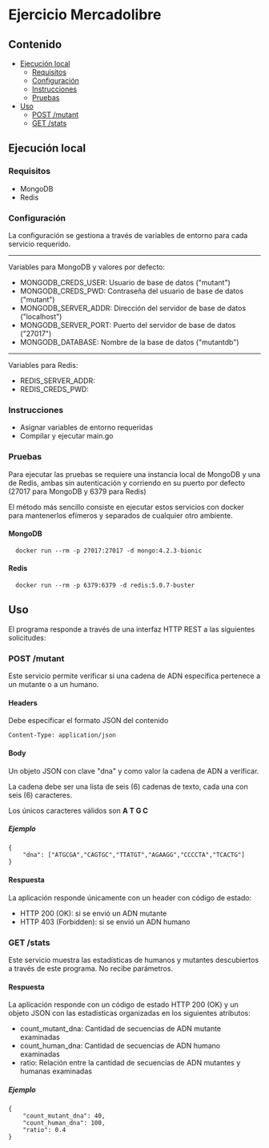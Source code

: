 # Ejercicio Mercadolibre
## Contenido
<!--ts-->
* [Ejecución local](#ejecución-local)
  * [Requisitos](#requisitos)
  * [Configuración](#configuración)
  * [Instrucciones](#instrucciones)
  * [Pruebas](#pruebas)
* [Uso](#uso)
  * [POST /mutant](#post-/mutant)
  * [GET /stats](#get-/stats)
<!--te-->

## Ejecución local
### Requisitos
* MongoDB
* Redis
### Configuración
La configuración se gestiona a través de variables de entorno para cada servicio requerido.

---
Variables para MongoDB y valores por defecto:
* MONGODB_CREDS_USER: Usuario de base de datos ("mutant")
* MONGODB_CREDS_PWD: Contraseña del usuario de base de datos ("mutant")
* MONGODB_SERVER_ADDR: Dirección del servidor de base de datos ("localhost")
* MONGODB_SERVER_PORT: Puerto del servidor de base de datos ("27017")
* MONGODB_DATABASE: Nombre de la base de datos ("mutantdb")


---
Variables para Redis:
* REDIS_SERVER_ADDR: 
* REDIS_CREDS_PWD: 


### Instrucciones
- Asignar variables de entorno requeridas
- Compilar y ejecutar main.go

### Pruebas
Para ejecutar las pruebas se requiere una instancia local de MongoDB y una de Redis, ambas sin autenticación y corriendo en su puerto por defecto (27017 para MongoDB y 6379 para Redis)

El método más sencillo consiste en ejecutar estos servicios con docker para mantenerlos efímeros y separados de cualquier otro ambiente.

#### MongoDB
```
  docker run --rm -p 27017:27017 -d mongo:4.2.3-bionic
```

#### Redis
```
  docker run --rm -p 6379:6379 -d redis:5.0.7-buster
```

## Uso
El programa responde a través de una interfaz HTTP REST a las siguientes solicitudes:

### POST /mutant
Este servicio permite verificar si una cadena de ADN específica pertenece a un mutante o a un humano.

#### Headers
Debe especificar el formato JSON del contenido
```
Content-Type: application/json
```

#### Body
Un objeto JSON con clave "dna" y como valor la cadena de ADN a verificar.

La cadena debe ser una lista de seis (6) cadenas de texto, cada una con seis (6) caracteres.

Los únicos caracteres válidos son **A T G C**

##### Ejemplo
```
{
    "dna": ["ATGCGA","CAGTGC","TTATGT","AGAAGG","CCCCTA","TCACTG"]
}
```

#### Respuesta
La aplicación responde únicamente con un header con código de estado:
* HTTP 200 (OK): si se envió un ADN mutante
* HTTP 403 (Forbidden): si se envió un ADN humano


### GET /stats
Este servicio muestra las estadísticas de humanos y mutantes descubiertos a través de este programa. No recibe parámetros.

#### Respuesta
La aplicación responde con un código de estado HTTP 200 (OK) y un objeto JSON con las estadisticas organizadas en los siguientes atributos:

* count_mutant_dna: Cantidad de secuencias de ADN mutante examinadas
* count_human_dna: Cantidad de secuencias de ADN humano examinadas
* ratio: Relación entre la cantidad de secuencias de ADN mutantes y humanas examinadas

##### Ejemplo
```
{
    "count_mutant_dna": 40,
    "count_human_dna": 100,
    "ratio": 0.4
}
```
